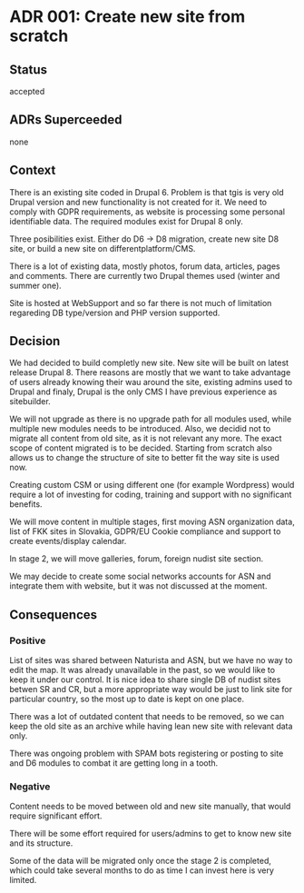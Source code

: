 # ADR 001: Create new site from scratch

## Status
accepted

## ADRs Superceeded
none

## Context
There is an existing site coded in Drupal 6. Problem is that tgis is very old Drupal version and new functionality is not created for it. We need to comply with GDPR requirements, as website is processing some personal identifiable data. The required modules exist for Drupal 8 only.

Three posibilities exist. Either do D6 -> D8 migration, create new site D8 site, or build a new site on differentplatform/CMS. 

There is a lot of existing data, mostly photos, forum data, articles, pages and comments. There are currently two Drupal themes used (winter and summer one).

Site is hosted at WebSupport and so far there is not much of limitation regareding DB type/version and PHP version supported.

## Decision
We had decided to build completly new site. New site will be built on latest release Drupal 8. There reasons are mostly that we want to take advantage of users already knowing their wau around the site, existing admins used to Drupal and finaly, Drupal is the only CMS I have previous experience as sitebuilder. 

We will not upgrade as there is no upgrade path for all modules used, while multiple new modules needs to be introduced. Also, we decidid not to migrate all content from old site, as it is not relevant any more. The exact scope of content migrated is to be decided. Starting from scratch also allows us to change the structure of site to better fit the way site is used now.

Creating custom CSM or using different one (for example Wordpress) would require a lot of investing for coding, training and support with no significant benefits.

We will move content in multiple stages, first moving ASN organization data, list of FKK sites in Slovakia, GDPR/EU Cookie compliance and support to create events/display calendar.

In stage 2, we will move galleries, forum, foreign nudist site section.

We may decide to create some social networks accounts for ASN and integrate them with website, but it was not discussed at the moment.

## Consequences

### Positive
List of sites was shared between Naturista and ASN, but we have no way to edit the map. It was already unavailable in the past, so we would like to keep it under our control. It is nice idea to share single DB of nudist sites betwen SR and CR, but a more appropriate way would be just to link site for particular country, so the most up to date is kept on one place.

There was a lot of outdated content that needs to be removed, so we can keep the old site as an archive while having lean new site with relevant data only.

There was ongoing problem with SPAM bots registering or posting to site and D6 modules to combat it are getting long in a tooth.

### Negative

Content needs to be moved between old and new site manually, that would require significant effort.

There will be some effort required for users/admins to get to know new site and its structure.

Some of the data will be migrated only once the stage 2 is completed, which could take several months to do as time I can invest here is very limited.



